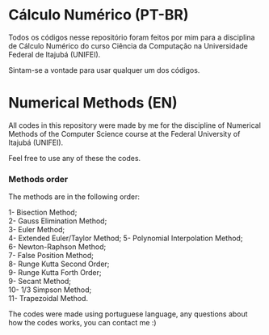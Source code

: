 # Cálculo Numérico (PT-BR)

Todos os códigos nesse repositório foram feitos por mim para a disciplina de Cálculo Numérico do curso Ciência da Computação na Universidade Federal de Itajubá (UNIFEI).

Sintam-se a vontade para usar qualquer um dos códigos.

# Numerical Methods (EN)

All codes in this repository were made by me for the discipline of Numerical Methods of the Computer Science course at the Federal University of Itajubá (UNIFEI).

Feel free to use any of these the codes.

### Methods order

The methods are in the following order:

1- Bisection Method;\
2- Gauss Elimination Method;\
3- Euler Method;\
4- Extended Euler/Taylor Method;
5- Polynomial Interpolation Method;\
6- Newton-Raphson Method;\
7- False Position Method;\
8- Runge Kutta Second Order;\
9- Runge Kutta Forth Order;\
9- Secant Method;\
10- 1/3 Simpson Method;\
11- Trapezoidal Method.

The codes were made using portuguese language, any questions about how the codes works, you can contact me :)

